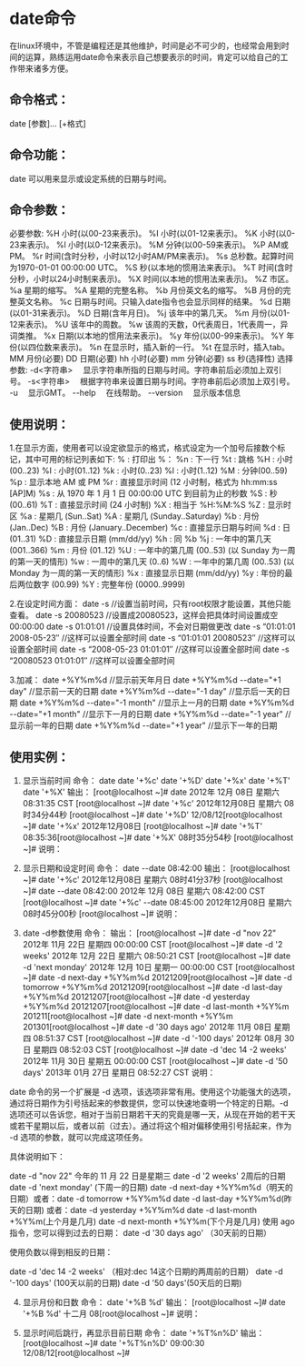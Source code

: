 # date命令
在linux环境中，不管是编程还是其他维护，时间是必不可少的，也经常会用到时间的运算，熟练运用date命令来表示自己想要表示的时间，肯定可以给自己的工作带来诸多方便。

## 命令格式：
date [参数]... [+格式]

## 命令功能：
date 可以用来显示或设定系统的日期与时间。

## 命令参数：
必要参数:
%H 小时(以00-23来表示)。 
%I 小时(以01-12来表示)。 
%K 小时(以0-23来表示)。 
%l 小时(以0-12来表示)。 
%M 分钟(以00-59来表示)。 
%P AM或PM。 
%r 时间(含时分秒，小时以12小时AM/PM来表示)。 
%s 总秒数。起算时间为1970-01-01 00:00:00 UTC。 
%S 秒(以本地的惯用法来表示)。 
%T 时间(含时分秒，小时以24小时制来表示)。 
%X 时间(以本地的惯用法来表示)。 
%Z 市区。 
%a 星期的缩写。 
%A 星期的完整名称。 
%b 月份英文名的缩写。 
%B 月份的完整英文名称。 
%c 日期与时间。只输入date指令也会显示同样的结果。 
%d 日期(以01-31来表示)。 
%D 日期(含年月日)。 
%j 该年中的第几天。 
%m 月份(以01-12来表示)。 
%U 该年中的周数。 
%w 该周的天数，0代表周日，1代表周一，异词类推。 
%x 日期(以本地的惯用法来表示)。 
%y 年份(以00-99来表示)。 
%Y 年份(以四位数来表示)。 
%n 在显示时，插入新的一行。 
%t 在显示时，插入tab。 
MM 月份(必要) 
DD 日期(必要) 
hh 小时(必要) 
mm 分钟(必要)
ss 秒(选择性) 
选择参数:
-d<字符串> 　显示字符串所指的日期与时间。字符串前后必须加上双引号。 
-s<字符串> 　根据字符串来设置日期与时间。字符串前后必须加上双引号。 
-u 　显示GMT。 
--help 　在线帮助。 
--version 　显示版本信息 
## 使用说明：
1.在显示方面，使用者可以设定欲显示的格式，格式设定为一个加号后接数个标记，其中可用的标记列表如下: % :  打印出 %：
%n : 下一行
%t : 跳格
%H : 小时(00..23)
%I : 小时(01..12)
%k : 小时(0..23)
%l : 小时(1..12)
%M : 分钟(00..59)
%p : 显示本地 AM 或 PM
%r : 直接显示时间 (12 小时制，格式为 hh:mm:ss [AP]M)
%s : 从 1970 年 1 月 1 日 00:00:00 UTC 到目前为止的秒数
%S : 秒(00..61)
%T : 直接显示时间 (24 小时制)
%X : 相当于 %H:%M:%S
%Z : 显示时区 %a : 星期几 (Sun..Sat)
%A : 星期几 (Sunday..Saturday)
%b : 月份 (Jan..Dec)
%B : 月份 (January..December)
%c : 直接显示日期与时间
%d : 日 (01..31)
%D : 直接显示日期 (mm/dd/yy)
%h : 同 %b
%j : 一年中的第几天 (001..366)
%m : 月份 (01..12)
%U : 一年中的第几周 (00..53) (以 Sunday 为一周的第一天的情形)
%w : 一周中的第几天 (0..6)
%W : 一年中的第几周 (00..53) (以 Monday 为一周的第一天的情形)
%x : 直接显示日期 (mm/dd/yy)
%y : 年份的最后两位数字 (00.99)
%Y : 完整年份 (0000..9999)

2.在设定时间方面：
date -s //设置当前时间，只有root权限才能设置，其他只能查看。
date -s 20080523 //设置成20080523，这样会把具体时间设置成空00:00:00
date -s 01:01:01 //设置具体时间，不会对日期做更改
date -s “01:01:01 2008-05-23″ //这样可以设置全部时间
date -s “01:01:01 20080523″ //这样可以设置全部时间
date -s “2008-05-23 01:01:01″ //这样可以设置全部时间
date -s “20080523 01:01:01″ //这样可以设置全部时间

3.加减：
date +%Y%m%d         //显示前天年月日
date +%Y%m%d --date="+1 day"  //显示前一天的日期
date +%Y%m%d --date="-1 day"  //显示后一天的日期
date +%Y%m%d --date="-1 month"  //显示上一月的日期
date +%Y%m%d --date="+1 month"  //显示下一月的日期
date +%Y%m%d --date="-1 year"  //显示前一年的日期
date +%Y%m%d --date="+1 year"  //显示下一年的日期

## 使用实例：
1. 显示当前时间
命令：
date
date '+%c'
date '+%D'
date '+%x'
date '+%T'
date '+%X'
输出：
[root@localhost ~]# date
2012年 12月 08日 星期六 08:31:35 CST
[root@localhost ~]# date '+%c'
2012年12月08日 星期六 08时34分44秒
[root@localhost ~]# date '+%D'
12/08/12[root@localhost ~]# date '+%x'
2012年12月08日
[root@localhost ~]# date '+%T'
08:35:36[root@localhost ~]# date '+%X'
08时35分54秒
[root@localhost ~]#
说明：

2. 显示日期和设定时间
命令：
date --date 08:42:00
输出：
[root@localhost ~]# date '+%c'
2012年12月08日 星期六 08时41分37秒
[root@localhost ~]# date --date 08:42:00
2012年 12月 08日 星期六 08:42:00 CST
[root@localhost ~]# date '+%c' --date 08:45:00
2012年12月08日 星期六 08时45分00秒
[root@localhost ~]#
说明：

3. date -d参数使用
命令：
输出：
[root@localhost ~]# date -d "nov 22"
2012年 11月 22日 星期四 00:00:00 CST
[root@localhost ~]# date -d '2 weeks'
2012年 12月 22日 星期六 08:50:21 CST
[root@localhost ~]# date -d 'next monday'
2012年 12月 10日 星期一 00:00:00 CST
[root@localhost ~]#  date -d next-day +%Y%m%d
20121209[root@localhost ~]# date -d tomorrow +%Y%m%d
20121209[root@localhost ~]# date -d last-day +%Y%m%d
20121207[root@localhost ~]# date -d yesterday +%Y%m%d
20121207[root@localhost ~]# date -d last-month +%Y%m
201211[root@localhost ~]# date -d next-month +%Y%m
201301[root@localhost ~]# date -d '30 days ago' 
2012年 11月 08日 星期四 08:51:37 CST
[root@localhost ~]# date -d '-100 days' 
2012年 08月 30日 星期四 08:52:03 CST
[root@localhost ~]#  date -d 'dec 14 -2 weeks'
2012年 11月 30日 星期五 00:00:00 CST
[root@localhost ~]# date -d '50 days'
2013年 01月 27日 星期日 08:52:27 CST
说明：

date 命令的另一个扩展是 -d 选项，该选项非常有用。使用这个功能强大的选项，通过将日期作为引号括起来的参数提供，您可以快速地查明一个特定的日期。-d 选项还可以告诉您，相对于当前日期若干天的究竟是哪一天，从现在开始的若干天或若干星期以后，或者以前（过去）。通过将这个相对偏移使用引号括起来，作为 -d 选项的参数，就可以完成这项任务。

具体说明如下：

date -d "nov 22"  今年的 11 月 22 日是星期三
date -d '2 weeks' 2周后的日期
date -d 'next monday' (下周一的日期)
date -d next-day +%Y%m%d（明天的日期）或者：date -d tomorrow +%Y%m%d
date -d last-day +%Y%m%d(昨天的日期) 或者：date -d yesterday +%Y%m%d
date -d last-month +%Y%m(上个月是几月)
date -d next-month +%Y%m(下个月是几月)
使用 ago 指令，您可以得到过去的日期：
date -d '30 days ago' （30天前的日期）

使用负数以得到相反的日期：

date -d 'dec 14 -2 weeks' （相对:dec 14这个日期的两周前的日期）
date -d '-100 days' (100天以前的日期)
date -d '50 days'(50天后的日期)

4. 显示月份和日数
命令：
date  '+%B %d'
输出：
[root@localhost ~]# date  '+%B %d' 
十二月 08[root@localhost ~]#
说明：

5. 显示时间后跳行，再显示目前日期 
命令：
date '+%T%n%D'
输出：
[root@localhost ~]# date '+%T%n%D'
09:00:30
12/08/12[root@localhost ~]#